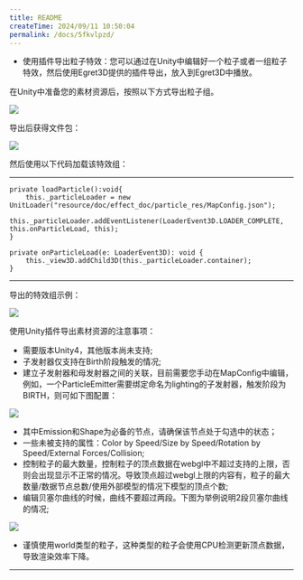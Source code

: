 ```yaml
---
title: README
createTime: 2024/09/11 10:50:04
permalink: /docs/5fkvlpzd/
---
```

* 使用插件导出粒子特效：您可以通过在Unity中编辑好一个粒子或者一组粒子特效，然后使用Egret3D提供的插件导出，放入到Egret3D中播放。

在Unity中准备您的素材资源后，按照以下方式导出粒子组。

![](Img_2.png)

导出后获得文件包：

![](Img_3.png)

然后使用以下代码加载该特效组：

----------
	private loadParticle():void{
		this._particleLoader = new UnitLoader("resource/doc/effect_doc/particle_res/MapConfig.json");
        this._particleLoader.addEventListener(LoaderEvent3D.LOADER_COMPLETE, this.onParticleLoad, this);
	}
    
    private onParticleLoad(e: LoaderEvent3D): void {
        this._view3D.addChild3D(this._particleLoader.container);
    }

----------

导出的特效组示例：

![](Img_1.gif)

使用Unity插件导出素材资源的注意事项：

* 需要版本Unity4，其他版本尚未支持;
* 子发射器仅支持在Birth阶段触发的情况;
* 建立子发射器和母发射器之间的关联，目前需要您手动在MapConfig中编辑，例如，一个ParticleEmitter需要绑定命名为lighting的子发射器，触发阶段为BIRTH，则可如下图配置：

![](Img_4.png)

* 其中Emission和Shape为必备的节点，请确保该节点处于勾选中的状态；
* 一些未被支持的属性：Color by Speed/Size by Speed/Rotation by Speed/External Forces/Collision;
* 控制粒子的最大数量，控制粒子的顶点数据在webgl中不超过支持的上限，否则会出现显示不正常的情况。导致顶点超过webgl上限的内容有，粒子的最大数量/数据节点总数/使用外部模型的情况下模型的顶点个数;
* 编辑贝塞尔曲线的时候，曲线不要超过两段。下图为举例说明2段贝塞尔曲线的情况;

![](Img_5.png)

* 谨慎使用world类型的粒子，这种类型的粒子会使用CPU检测更新顶点数据，导致渲染效率下降。

----------


